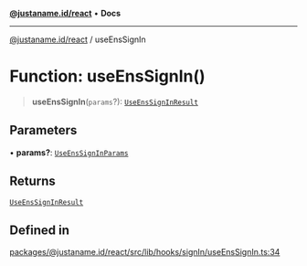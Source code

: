 [**@justaname.id/react**](../README.md) • **Docs**

***

[@justaname.id/react](../globals.md) / useEnsSignIn

# Function: useEnsSignIn()

> **useEnsSignIn**(`params`?): [`UseEnsSignInResult`](../interfaces/UseEnsSignInResult.md)

## Parameters

• **params?**: [`UseEnsSignInParams`](../interfaces/UseEnsSignInParams.md)

## Returns

[`UseEnsSignInResult`](../interfaces/UseEnsSignInResult.md)

## Defined in

[packages/@justaname.id/react/src/lib/hooks/signIn/useEnsSignIn.ts:34](https://github.com/JustaName-id/JustaName-sdk/blob/dc845c10af242e3ca87d95ef392516ac0bfa8b95/packages/@justaname.id/react/src/lib/hooks/signIn/useEnsSignIn.ts#L34)
